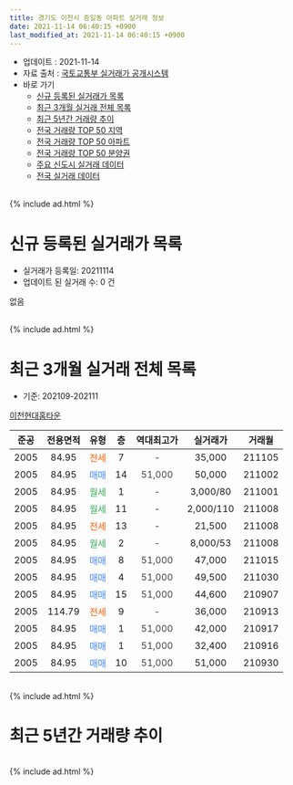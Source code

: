 ```yaml
---
title: 경기도 이천시 증일동 아파트 실거래 정보
date: 2021-11-14 06:40:15 +0900
last_modified_at: 2021-11-14 06:40:15 +0900
---
```


* 업데이트 : 2021-11-14
* 자료 출처 : [국토교통부 실거래가 공개시스템](http://rt.molit.go.kr)
* 바로 가기
    * [신규 등록된 실거래가 목록](#신규-등록된-실거래가-목록)
    * [최근 3개월 실거래 전체 목록](#최근-3개월-실거래-전체-목록)
    * [최근 5년간 거래량 추이](#최근-5년간-거래량-추이)
    * [전국 거래량 TOP 50 지역](https://inasie.github.io/apt-trade-info/최근-3개월-전국에서-가장-거래가-많이-발생한-지역)
    * [전국 거래량 TOP 50 아파트](https://inasie.github.io/apt-trade-info/최근-3개월-전국에서-가장-거래가-많이-발생한-아파트)
    * [전국 거래량 TOP 50 분양권](https://inasie.github.io/apt-trade-info/최근-3개월-전국에서-가장-거래가-많이-발생한-분양권)
    * [주요 신도시 실거래 데이터](https://inasie.github.io/apt-trade-info/주요-신도시)
    * [전국 실거래 데이터](https://inasie.github.io/apt-trade-info/전국)
<br>
{% include ad.html %}
<br>

# 신규 등록된 실거래가 목록
* 실거래가 등록일: 20211114
* 업데이트 된 실거래 수: 0 건

없음

<br>
{% include ad.html %}
<br>

# 최근 3개월 실거래 전체 목록
* 기준: 202109-202111


[이천현대홈타운](https://search.naver.com/search.naver?query=%EA%B2%BD%EA%B8%B0%EB%8F%84+%EC%9D%B4%EC%B2%9C%EC%8B%9C+%EC%A6%9D%EC%9D%BC%EB%8F%99+%EC%9D%B4%EC%B2%9C%ED%98%84%EB%8C%80%ED%99%88%ED%83%80%EC%9A%B4)

|준공|전용면적|유형|층|역대최고가|실거래가|거래월|
|:---:|:---:|:---:|:---:|:---:|:---:|:---:|
|2005|84.95|<span style="color:#ff5a00">전세</span>|7|<span style="color:#444444">-</span>|35,000|211105|
|2005|84.95|<span style="color:#4285f3">매매</span>|14|<span style="color:#444444">51,000</span>|50,000|211002|
|2005|84.95|<span style="color:#34a853">월세</span>|1|<span style="color:#444444">-</span>|3,000/80|211001|
|2005|84.95|<span style="color:#34a853">월세</span>|11|<span style="color:#444444">-</span>|2,000/110|211008|
|2005|84.95|<span style="color:#ff5a00">전세</span>|13|<span style="color:#444444">-</span>|21,500|211008|
|2005|84.95|<span style="color:#34a853">월세</span>|2|<span style="color:#444444">-</span>|8,000/53|211008|
|2005|84.95|<span style="color:#4285f3">매매</span>|8|<span style="color:#444444">51,000</span>|47,000|211015|
|2005|84.95|<span style="color:#4285f3">매매</span>|4|<span style="color:#444444">51,000</span>|49,500|211030|
|2005|84.95|<span style="color:#4285f3">매매</span>|15|<span style="color:#444444">51,000</span>|44,600|210907|
|2005|114.79|<span style="color:#ff5a00">전세</span>|9|<span style="color:#444444">-</span>|36,000|210913|
|2005|84.95|<span style="color:#4285f3">매매</span>|1|<span style="color:#444444">51,000</span>|42,000|210917|
|2005|84.95|<span style="color:#4285f3">매매</span>|1|<span style="color:#444444">51,000</span>|32,400|210916|
|2005|84.95|<span style="color:#4285f3">매매</span>|10|<span style="color:#444444">51,000</span>|51,000|210930|


<br>
{% include ad.html %}
<br>

# 최근 5년간 거래량 추이


<div style="width:100%;">
    <canvas id="deal_progress" height="200"></canvas>
</div>

<script>
new Chart(document.getElementById("deal_progress"), {
    type: 'line',
    data: {
        labels: ['201611','201612','201701','201702','201703','201704','201705','201706','201707','201708','201709','201710','201711','201712','201801','201802','201803','201804','201805','201806','201807','201808','201809','201810','201811','201812','201901','201902','201903','201904','201905','201906','201907','201908','201909','201910','201911','201912','202001','202002','202003','202004','202005','202006','202007','202008','202009','202010','202011','202012','202101','202102','202103','202104','202105','202106','202107','202108','202109','202110','202111'],
        datasets: [{
            label: '매매',
            pointRadius: 1,
            data: [1, 6, 1, 6, 3, 1, 3, 3, 5, 4, 1, 2, 3, 2, 3, 4, 3, 0, 1, 0, 1, 1, 2, 2, 3, 2, 7, 2, 1, 1, 2, 0, 5, 2, 6, 4, 4, 1, 2, 5, 5, 3, 4, 8, 5, 1, 5, 3, 4, 3, 3, 3, 7, 8, 4, 1, 2, 2, 4, 3, 0],
            borderColor: "rgba(255, 201, 14, 1)",
            backgroundColor: "rgba(255, 201, 14, 0.5)",
            fill: false,
            lineTension: 0
        },{
            label: '전월세',
            pointRadius: 1,
            data: [5, 4, 7, 4, 2, 2, 0, 1, 0, 3, 7, 0, 2, 1, 2, 2, 3, 0, 2, 0, 2, 2, 0, 4, 4, 3, 4, 1, 5, 1, 1, 3, 0, 2, 3, 1, 1, 1, 1, 0, 1, 1, 3, 1, 0, 1, 3, 1, 3, 2, 2, 4, 1, 2, 6, 5, 2, 4, 1, 4, 1],
            borderColor: "rgba(0, 141, 185, 1)",
            backgroundColor: "rgba(0, 141, 185, 0.5)",
            fill: false,
            lineTension: 0
        }
        ]
    },
    options: {
        responsive: true,
        title: {
            display: false
        },
        tooltips: {
            mode: 'index',
            intersect: false
        },
        hover: {
            mode: 'nearest',
            intersect: true
        },
        scales: {
            xAxes: [{
                display: true,
                scaleLabel: {
                    display: true,
                    labelString: '년/월'
                }
            }],
            yAxes: [{
                display: true,
                ticks: {
                    suggestedMin: 0,
                },
                scaleLabel: {
                    display: true,
                    labelString: '실거래 수'
                }
            }]
        }
    }
});

</script>


<br>
{% include ad.html %}
<br>

